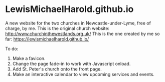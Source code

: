 # LewisMichaelHarold.github.io
A new website for the two churches in Newcastle-under-Lyme, free of charge, by me.
This is the original church website: http://www.churchinthewestlands.org.uk/
This is the one created by me so far: https://lewismichaelharold.github.io/

To do:
1. Make a favicon.
2. Change the page fade-in to work with Javascript onload.
3. Add St. Peter's church onto the front page.
4. Make an interactive calendar to view upcoming services and events.

